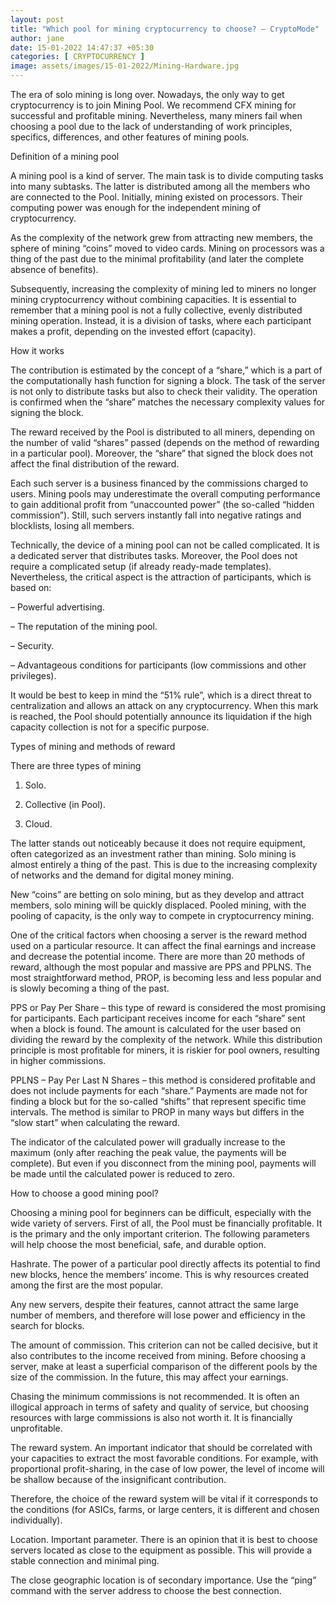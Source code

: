 ```yaml
---
layout: post
title: "Which pool for mining cryptocurrency to choose? – CryptoMode"
author: jane 
date: 15-01-2022 14:47:37 +05:30 
categories: [ CRYPTOCURRENCY ] 
image: assets/images/15-01-2022/Mining-Hardware.jpg
---
```

The era of solo mining is long over. Nowadays, the only way to get cryptocurrency is to join Mining Pool. We recommend CFX mining for successful and profitable mining. Nevertheless, many miners fail when choosing a pool due to the lack of understanding of work principles, specifics, differences, and other features of mining pools.

Definition of a mining pool

A mining pool is a kind of server. The main task is to divide computing tasks into many subtasks. The latter is distributed among all the members who are connected to the Pool. Initially, mining existed on processors. Their computing power was enough for the independent mining of cryptocurrency.

As the complexity of the network grew from attracting new members, the sphere of mining “coins” moved to video cards. Mining on processors was a thing of the past due to the minimal profitability (and later the complete absence of benefits).

Subsequently, increasing the complexity of mining led to miners no longer mining cryptocurrency without combining capacities. It is essential to remember that a mining pool is not a fully collective, evenly distributed mining operation. Instead, it is a division of tasks, where each participant makes a profit, depending on the invested effort (capacity).

How it works

The contribution is estimated by the concept of a “share,” which is a part of the computationally hash function for signing a block. The task of the server is not only to distribute tasks but also to check their validity. The operation is confirmed when the “share” matches the necessary complexity values for signing the block.

The reward received by the Pool is distributed to all miners, depending on the number of valid “shares” passed (depends on the method of rewarding in a particular pool). Moreover, the “share” that signed the block does not affect the final distribution of the reward.

Each such server is a business financed by the commissions charged to users. Mining pools may underestimate the overall computing performance to gain additional profit from “unaccounted power” (the so-called “hidden commission”). Still, such servers instantly fall into negative ratings and blocklists, losing all members.

Technically, the device of a mining pool can not be called complicated. It is a dedicated server that distributes tasks. Moreover, the Pool does not require a complicated setup (if already ready-made templates). Nevertheless, the critical aspect is the attraction of participants, which is based on:

– Powerful advertising.

– The reputation of the mining pool.

– Security.

– Advantageous conditions for participants (low commissions and other privileges).

It would be best to keep in mind the “51% rule”, which is a direct threat to centralization and allows an attack on any cryptocurrency. When this mark is reached, the Pool should potentially announce its liquidation if the high capacity collection is not for a specific purpose.

Types of mining and methods of reward

There are three types of mining

1. Solo.

2. Collective (in Pool).

3. Cloud.

The latter stands out noticeably because it does not require equipment, often categorized as an investment rather than mining. Solo mining is almost entirely a thing of the past. This is due to the increasing complexity of networks and the demand for digital money mining.

New “coins” are betting on solo mining, but as they develop and attract members, solo mining will be quickly displaced. Pooled mining, with the pooling of capacity, is the only way to compete in cryptocurrency mining.

One of the critical factors when choosing a server is the reward method used on a particular resource. It can affect the final earnings and increase and decrease the potential income. There are more than 20 methods of reward, although the most popular and massive are PPS and PPLNS. The most straightforward method, PROP, is becoming less and less popular and is slowly becoming a thing of the past.

PPS or Pay Per Share – this type of reward is considered the most promising for participants. Each participant receives income for each “share” sent when a block is found. The amount is calculated for the user based on dividing the reward by the complexity of the network. While this distribution principle is most profitable for miners, it is riskier for pool owners, resulting in higher commissions.

PPLNS – Pay Per Last N Shares – this method is considered profitable and does not include payments for each “share.” Payments are made not for finding a block but for the so-called “shifts” that represent specific time intervals. The method is similar to PROP in many ways but differs in the “slow start” when calculating the reward.

The indicator of the calculated power will gradually increase to the maximum (only after reaching the peak value, the payments will be complete). But even if you disconnect from the mining pool, payments will be made until the calculated power is reduced to zero.

How to choose a good mining pool?

Choosing a mining pool for beginners can be difficult, especially with the wide variety of servers. First of all, the Pool must be financially profitable. It is the primary and the only important criterion. The following parameters will help choose the most beneficial, safe, and durable option.

Hashrate. The power of a particular pool directly affects its potential to find new blocks, hence the members’ income. This is why resources created among the first are the most popular.

Any new servers, despite their features, cannot attract the same large number of members, and therefore will lose power and efficiency in the search for blocks.

The amount of commission. This criterion can not be called decisive, but it also contributes to the income received from mining. Before choosing a server, make at least a superficial comparison of the different pools by the size of the commission. In the future, this may affect your earnings.

Chasing the minimum commissions is not recommended. It is often an illogical approach in terms of safety and quality of service, but choosing resources with large commissions is also not worth it. It is financially unprofitable.

The reward system. An important indicator that should be correlated with your capacities to extract the most favorable conditions. For example, with proportional profit-sharing, in the case of low power, the level of income will be shallow because of the insignificant contribution.

Therefore, the choice of the reward system will be vital if it corresponds to the conditions (for ASICs, farms, or large centers, it is different and chosen individually).

Location. Important parameter. There is an opinion that it is best to choose servers located as close to the equipment as possible. This will provide a stable connection and minimal ping.

The close geographic location is of secondary importance. Use the “ping” command with the server address to choose the best connection.